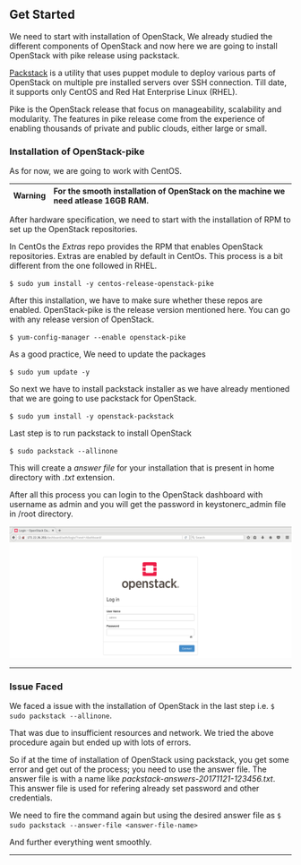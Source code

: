## Get Started

We need to start with installation of OpenStack, We already studied the different components of OpenStack and now here we are going to install OpenStack with pike release using packstack.

[Packstack](https://wiki.openstack.org/wiki/Packstack) is a utility that uses puppet module to deploy various parts of OpenStack on multiple pre installed servers over SSH connection. Till date, it supports only CentOS and Red Hat Enterprise Linux (RHEL).

Pike is the OpenStack release that focus on manageability, scalability and modularity. The features in pike release come from the experience of enabling thousands of private and public clouds, either large or small.

### Installation of OpenStack-pike

As for now, we are going to work with CentOS.

| Warning |For the smooth installation of OpenStack on the machine we need atlease 16GB RAM.|
|------|:------|

After hardware specification, we need to start with the installation of RPM to set up the OpenStack repositories.

In CentOs the *Extras* repo provides the RPM that enables OpenStack repositories. Extras are enabled by default in CentOs. This process is a bit different from the one followed in RHEL.

`$ sudo yum install -y centos-release-openstack-pike`

After this installation, we have to make sure whether these repos are enabled. OpenStack-pike is the release version mentioned here. You can go with any release version of OpenStack.

`$ yum-config-manager --enable openstack-pike`

As a good practice, We need to update the packages

`$ sudo yum update -y`

So next we have to install packstack installer as we have already mentioned that we are going to use packstack for OpenStack.

`$ sudo yum install -y openstack-packstack`

Last step is to run packstack to install OpenStack

`$ sudo packstack --allinone`

This will create a *answer file* for your installation that is present in home directory with *.txt* extension.

After all this process you can login to the OpenStack dashboard with username as admin and you will get the password in keystonerc_admin file in /root directory.

![Fig 1-OpenStack Dashboard](../images/chapter2/OpenStack_Dashboard.png "OpenStack Dashboard")

---

### Issue Faced

We faced a issue with the installation of OpenStack in the last step i.e. `$ sudo packstack --allinone`.

That was due to insufficient resources and network. We tried the above procedure again but ended up with lots of errors.

So if at the time of installation of OpenStack using packstack, you get some error and get out of the process; you need to use the answer file. The answer file is with a name like *packstack-answers-20171121-123456.txt*. This answer file is used for refering already set password and other credentials.

We need to fire the command again but using the desired answer file as `$ sudo packstack --answer-file <answer-file-name>`

And further everything went smoothly.

---
<br>
